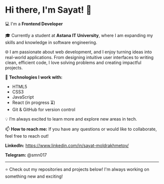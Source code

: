 # Hi there, I'm Sayat! 👋

💻 I'm a **Frontend Developer**  

🎓 Currently a student at **Astana IT University**, where I am expanding my skills and knowledge in software engineering.

🌐 I am passionate about web development, and I enjoy turning ideas into real-world applications. From designing intuitive user interfaces to writing clean, efficient code, I love solving problems and creating impactful projects.

🔧 **Technologies I work with:**
- HTML5
- CSS3
- JavaScript
- React (in progress ⏳)
- Git & GitHub for version control

💡 I’m always excited to learn more and explore new areas in tech.

📫 **How to reach me:**
If you have any questions or would like to collaborate, feel free to reach out!

**LinkedIn:** https://www.linkedin.com/in/sayat-moldrakhmetov/

**Telegram:** @smn017

---

⭐️ Check out my repositories and projects below! I'm always working on something new and exciting!
